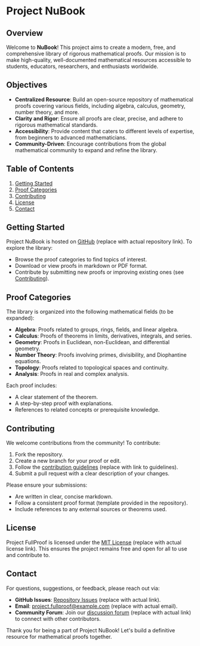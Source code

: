 # Project NuBook

## Overview
Welcome to **NuBook**! This project aims to create a modern, free, and comprehensive library of rigorous mathematical proofs. Our mission is to make high-quality, well-documented mathematical resources accessible to students, educators, researchers, and enthusiasts worldwide.

## Objectives
- **Centralized Resource**: Build an open-source repository of mathematical proofs covering various fields, including algebra, calculus, geometry, number theory, and more.
- **Clarity and Rigor**: Ensure all proofs are clear, precise, and adhere to rigorous mathematical standards.
- **Accessibility**: Provide content that caters to different levels of expertise, from beginners to advanced mathematicians.
- **Community-Driven**: Encourage contributions from the global mathematical community to expand and refine the library.

## Table of Contents
1. [Getting Started](#getting-started)
2. [Proof Categories](#proof-categories)
3. [Contributing](#contributing)
4. [License](#license)
5. [Contact](#contact)

## Getting Started
Project NuBook is hosted on [GitHub](#) (replace with actual repository link). To explore the library:
- Browse the proof categories to find topics of interest.
- Download or view proofs in markdown or PDF format.
- Contribute by submitting new proofs or improving existing ones (see [Contributing](#contributing)).

## Proof Categories
The library is organized into the following mathematical fields (to be expanded):
- **Algebra**: Proofs related to groups, rings, fields, and linear algebra.
- **Calculus**: Proofs of theorems in limits, derivatives, integrals, and series.
- **Geometry**: Proofs in Euclidean, non-Euclidean, and differential geometry.
- **Number Theory**: Proofs involving primes, divisibility, and Diophantine equations.
- **Topology**: Proofs related to topological spaces and continuity.
- **Analysis**: Proofs in real and complex analysis.

Each proof includes:
- A clear statement of the theorem.
- A step-by-step proof with explanations.
- References to related concepts or prerequisite knowledge.

## Contributing
We welcome contributions from the community! To contribute:
1. Fork the repository.
2. Create a new branch for your proof or edit.
3. Follow the [contribution guidelines](#) (replace with link to guidelines).
4. Submit a pull request with a clear description of your changes.

Please ensure your submissions:
- Are written in clear, concise markdown.
- Follow a consistent proof format (template provided in the repository).
- Include references to any external sources or theorems used.

## License
Project FullProof is licensed under the [MIT License](#) (replace with actual license link). This ensures the project remains free and open for all to use and contribute to.

## Contact
For questions, suggestions, or feedback, please reach out via:
- **GitHub Issues**: [Repository Issues](#) (replace with actual link).
- **Email**: [project.fullproof@example.com](#) (replace with actual email).
- **Community Forum**: Join our [discussion forum](#) (replace with actual link) to connect with other contributors.

Thank you for being a part of Project NuBook! Let's build a definitive resource for mathematical proofs together.

